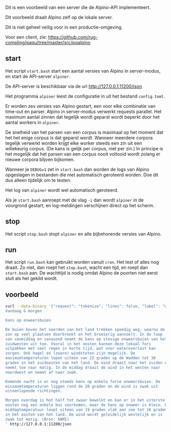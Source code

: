 Dit is een voorbeeld van een server die de Alpino-API implementeert.

Dit voorbeeld draait Alpino zelf op de lokale server.

Dit is niet geheel veilig voor in een productie-omgeving.

Voor een client, zie: https://github.com/rug-compling/paqu/tree/master/src/pqalpino

## start

Het script `start.bash` start een aantal versies van Alpino in
server-modus, en start de API-server `alpiner`.

De API-server is beschikbaar via de url http://127.0.0.1:11200/json

Het programma `alpiner` leest de configuratie in uit het bestand
`config.toml`.

Er worden zes versies van Alpino gestart, een voor elke combinatie van
time-out en parser. Alpino in server-modus verwerkt requests parallel.
Het maximum aantal zinnen dat tegelijk wordt geparst wordt beperkt door
het aantal workers in `alpiner`.

De snelheid van het parsen van een corpus is maximaal op het moment dat
het het enige corpus is dat geparst wordt. Wanneer meerdere corpora
tegelijk verwerkt worden krijgt elke worker steeds een zin uit een
willekeurig corpus. (De kans is gelijk per corpus, niet per zin.) In
principe is het mogelijk dat het parsen van een corpus nooit voltooid
wordt zolang er nieuwe corpora blijven bijkomen.

Wanneer je `DEBUG=1` zet in `start.bash` dan worden de logs van Alpino
opgeslagen in bestanden die niet automatisch geroteerd worden. Doe dit
dus alleen tijdelijk om te testen.

Het log van `alpiner` wordt wel automatisch geroteerd.

Als je `start.bash` aanroept met de vlag `-i` dan wordt `alpiner` in de
voorgrond gestart, en log-meldingen verschijnen direct op het scherm.

## stop

Het script `stop.bash` stopt `alpiner` en alle bijbehorende versies van
Alpino.

## run

Het script `run.bash` kan gebruikt worden vanuit `cron`. Het test of
alles nog draait. Zo niet, dan roept het `stop.bash`, wacht een tijd, en
roept dan `start.bash` aan. De wachttijd is nodig omdat Alpino de
poorten niet eerst sluit als het gekild wordt.

## voorbeeld

```sh
curl --data-binary '{"request": "tokenize", "lines": false, "label": "weer"}
Vandaag & morgen

Kans op onweersbuien

De buien boven het noorden van het land trekken spoedig weg, waarna de
zon op veel plaatsen doorbreekt en het broeierig aanvoelt. In de loop
van vanmiddag en vanavond neemt de kans op stevige onweersbuien van het
zuidwesten uit toe. Vooral in het oosten kunnen deze lokaal fors
uitpakken met veel regen in korte tijd, wat voor wateroverlast kan
zorgen. Ook hagel en (zware) windstoten zijn mogelijk. De
maximumtemperaturen lopen uiteen van 22 graden op de Wadden tot 30
graden in het zuidoosten van het land. De wind draait naar het zuiden en
neemt toe naar matig. In de middag draait de wind in het westen naar
noordwest en neemt af naar zwak.

Komende nacht is er nog steeds kans op enkele forse onweersbuien. De
minimumtemperaturen liggen rond de 20 graden en de wind is zwak uit
uiteenlopende richtingen.

Morgen overdag is het half tot zwaar bewolkt en kan er in het uiterste
oosten nog een enkele bui voorkomen, maar de kans op onweer is klein. De
middagtemperatuur loopt uiteen van 19 graden vlak aan zee tot 26 graden
in het oosten van het land. De wind wordt geleidelijk westelijk en is
zwak tot matig. (Bron: KNMI)
' http://127.0.0.1:11200/json
```
